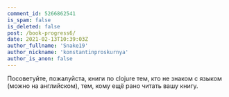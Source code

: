 ```yaml
---
comment_id: 5266862541
is_spam: false
is_deleted: false
post: /book-progress6/
date: 2021-02-13T10:39:03Z
author_fullname: 'Snake19'
author_nickname: 'konstantinproskurnya'
author_is_anon: false
---
```


<p>Посоветуйте, пожалуйста, книги по clojure тем, кто не знаком с языком (можно на английском), тем, кому ещё рано читать вашу книгу.</p>

